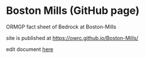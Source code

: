 # Boston Mills (GitHub page)
ORMGP fact sheet of Bedrock at Boston-Mills

site is published at https://owrc.github.io/Boston-Mills/


edit document [here](https://github.com/OWRC/Boston-Mills/blob/main/index.md)
